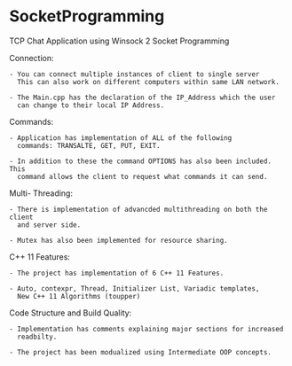 # SocketProgramming
TCP Chat Application using Winsock 2 Socket Programming



Connection: 

	- You can connect multiple instances of client to single server
	  This can also work on different computers within same LAN network. 

	- The Main.cpp has the declaration of the IP_Address which the user
	  can change to their local IP Address. 



Commands: 

	- Application has implementation of ALL of the following
	  commands: TRANSALTE, GET, PUT, EXIT. 

	- In addition to these the command OPTIONS has also been included. This
	  command allows the client to request what commands it can send. 



Multi- Threading: 

	- There is implementation of advancded multithreading on both the client
	  and server side.

	- Mutex has also been implemented for resource sharing. 



C++ 11 Features: 

	- The project has implementation of 6 C++ 11 Features. 

	- Auto, contexpr, Thread, Initializer List, Variadic templates,
	  New C++ 11 Algorithms (toupper)



Code Structure and Build Quality: 

	- Implementation has comments explaining major sections for increased
	  readbilty. 

	- The project has been modualized using Intermediate OOP concepts. 
